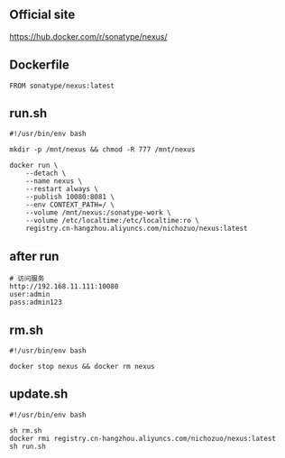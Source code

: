 ## Official site
https://hub.docker.com/r/sonatype/nexus/

## Dockerfile
```
FROM sonatype/nexus:latest
```

## run.sh
```
#!/usr/bin/env bash

mkdir -p /mnt/nexus && chmod -R 777 /mnt/nexus

docker run \
    --detach \
    --name nexus \
    --restart always \
    --publish 10080:8081 \
    --env CONTEXT_PATH=/ \
    --volume /mnt/nexus:/sonatype-work \
    --volume /etc/localtime:/etc/localtime:ro \
    registry.cn-hangzhou.aliyuncs.com/nichozuo/nexus:latest
```

## after run
```
# 访问服务
http://192.168.11.111:10080
user:admin
pass:admin123
```

## rm.sh
```
#!/usr/bin/env bash

docker stop nexus && docker rm nexus
```

## update.sh
```
#!/usr/bin/env bash

sh rm.sh
docker rmi registry.cn-hangzhou.aliyuncs.com/nichozuo/nexus:latest
sh run.sh
```